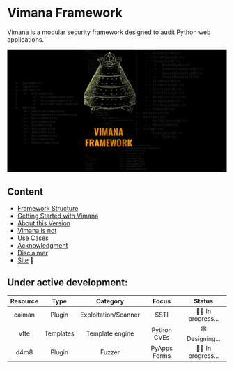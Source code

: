 # Vimana Framework
Vimana is a modular security framework designed to audit Python web applications.

![Alt text](https://github.com/s4dhulabs/s4dhulabs.github.io/blob/master/resources/imgs/vimana1.png?raw=true "VIMANAFRAMEWORK")

## Content

* [ Framework Structure](https://github.com/s4dhulabs/vimana-framework/wiki/Framework-Structure)
* [ Getting Started with Vimana](https://github.com/s4dhulabs/vimana-framework/wiki/Getting-Started-with-Vimana)
* [ About this Version](https://github.com/s4dhulabs/vimana-framework/wiki/About-this-version)
* [ Vimana is not](https://github.com/s4dhulabs/vimana-framework/wiki/Vimana-is-not)
* [ Use Cases](https://github.com/s4dhulabs/vimana-framework/wiki/Use-cases)
* [ Acknowledgment](https://github.com/s4dhulabs/vimana-framework/wiki/Acknowledgment)
* [ Disclaimer](https://github.com/s4dhulabs/vimana-framework/wiki/Disclaimer)
* [ Site](http://s4dhulabs.github.io/) 👾





## Under active development:

|**Resource**| **Type** |      **Category**   | **Focus** |    **Status**
|  :-----:   | :-----:  |        :-----:      |   :-----: |      :-----:
|   caiman   | Plugin   | Exploitation/Scanner|    SSTI   |   :mage_man: In progress...
|   vfte    | Templates|Template engine   |    Python CVEs   |   :spider_web: Designing...
|   d4m8    | Plugin| Fuzzer   |    PyApps Forms   |   :mage_man: In progress...


